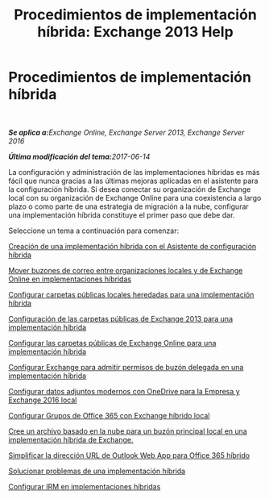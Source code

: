 ﻿---
title: 'Procedimientos de implementación híbrida: Exchange 2013 Help'
TOCTitle: Procedimientos de implementación híbrida
ms:assetid: cbbe558d-1ae2-49ed-bd97-2013349fef35
ms:mtpsurl: https://technet.microsoft.com/es-es/library/JJ200788(v=EXCHG.150)
ms:contentKeyID: 48268937
ms.date: 05/23/2018
mtps_version: v=EXCHG.150
ms.translationtype: MT
---

# Procedimientos de implementación híbrida

 

_<strong>Se aplica a:</strong>Exchange Online, Exchange Server 2013, Exchange Server 2016_

_<strong>Última modificación del tema:</strong>2017-06-14_

La configuración y administración de las implementaciones híbridas es más fácil que nunca gracias a las últimas mejoras aplicadas en el asistente para la configuración híbrida. Si desea conectar su organización de Exchange local con su organización de Exchange Online para una coexistencia a largo plazo o como parte de una estrategia de migración a la nube, configurar una implementación híbrida constituye el primer paso que debe dar.

Seleccione un tema a continuación para comenzar:

[Creación de una implementación híbrida con el Asistente de configuración híbrida](create-a-hybrid-deployment-with-the-hybrid-configuration-wizard-exchange-2013-help.md)

[Mover buzones de correo entre organizaciones locales y de Exchange Online en implementaciones híbridas](move-mailboxes-between-on-premises-and-exchange-online-organizations-in-hybrid-deployments-exchange-2013-help.md)

[Configurar carpetas públicas locales heredadas para una implementación híbrida](configure-legacy-on-premises-public-folders-for-a-hybrid-deployment-exchange-2013-help.md)

[Configuración de las carpetas públicas de Exchange 2013 para una implementación híbrida](configure-exchange-2013-public-folders-for-a-hybrid-deployment-exchange-2013-help.md)

[Configurar las carpetas públicas de Exchange Online para una implementación híbrida](configure-exchange-online-public-folders-for-a-hybrid-deployment-exchange-2013-help.md)

[Configurar Exchange para admitir permisos de buzón delegada en una implementación híbrida](configure-exchange-to-support-delegated-mailbox-permissions-in-a-hybrid-deployment-exchange-2013-help.md)

[Configurar datos adjuntos modernos con OneDrive para la Empresa y Exchange 2016 local](configure-document-collaboration-with-onedrive-for-business-and-exchange-2016-on-premises-exchange-2013-help.md)

[Configurar Grupos de Office 365 con Exchange híbrido local](configure-office-365-groups-with-on-premises-exchange-hybrid-exchange-2013-help.md)

[Cree un archivo basado en la nube para un buzón principal local en una implementación híbrida de Exchange.](create-a-cloud-based-archive-for-an-on-premises-primary-mailbox-in-an-exchange-hybrid-deployment-exchange-online-help.md)

[Simplificar la dirección URL de Outlook Web App para Office 365 híbrido](simplify-the-outlook-web-app-url-for-office-365-hybrid-exchange-2013-help.md)

[Solucionar problemas de una implementación híbrida](troubleshoot-a-hybrid-deployment-exchange-2013-help.md)

[Configurar IRM en implementaciones híbridas](irm-in-exchange-hybrid-deployments-exchange-2013-help.md)

